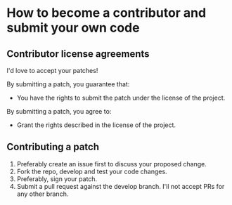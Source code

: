 # How to become a contributor and submit your own code

## Contributor license agreements

I'd love to accept your patches!

By submitting a patch, you guarantee that:

* You have the rights to submit the patch under the license of the project.

By submitting a patch, you agree to:

* Grant the rights described in the license of the project.

## Contributing a patch

1. Preferably create an issue first to discuss your proposed change.
1. Fork the repo, develop and test your code changes.
1. Preferably, sign your patch.
1. Submit a pull request against the develop branch. I'll not accept PRs for any other branch.